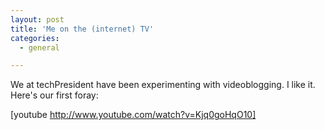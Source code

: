 ```yaml
---
layout: post
title: 'Me on the (internet) TV'
categories:
  - general

---
```


We at techPresident have been experimenting with videoblogging.  I like it.  Here's our first foray:

[youtube http://www.youtube.com/watch?v=Kjq0goHqO10]
